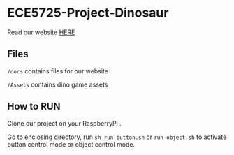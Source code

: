 # ECE5725-Project-Dinosaur

Read our website [HERE](https://rd-pong.github.io/ECE5725-Project-Dinosaur/)

## Files

```/docs``` contains files for our website

```/Assets``` contains dino game assets

## How to RUN

Clone our project on your RaspberryPi . 

Go to enclosing directory, run ```sh run-button.sh``` or ```run-object.sh``` to activate button control mode or object control mode.
